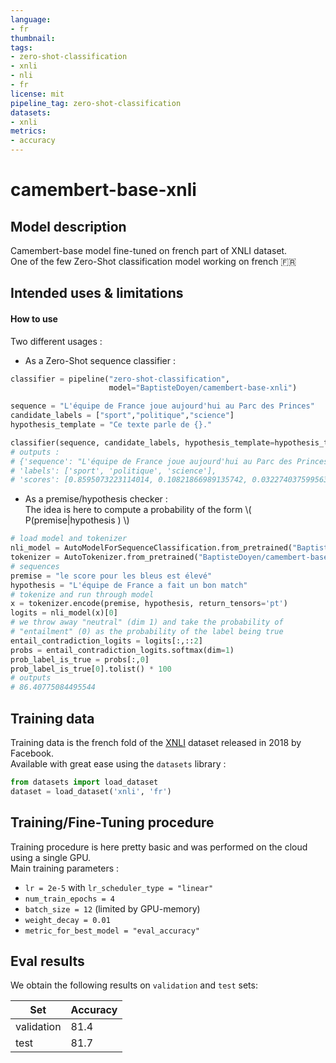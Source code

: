 ```yaml
---
language: 
- fr
thumbnail: 
tags: 
- zero-shot-classification
- xnli
- nli
- fr
license: mit
pipeline_tag: zero-shot-classification
datasets: 
- xnli
metrics: 
- accuracy
---
```


# camembert-base-xnli

## Model description

Camembert-base model fine-tuned on french part of XNLI dataset. <br>
One of the few Zero-Shot classification model working on french 🇫🇷

## Intended uses & limitations

#### How to use

Two different usages : 

- As a Zero-Shot sequence classifier : 

```python
classifier = pipeline("zero-shot-classification", 
                      model="BaptisteDoyen/camembert-base-xnli")

sequence = "L'équipe de France joue aujourd'hui au Parc des Princes"
candidate_labels = ["sport","politique","science"]
hypothesis_template = "Ce texte parle de {}."    

classifier(sequence, candidate_labels, hypothesis_template=hypothesis_template)     
# outputs :                                        
# {'sequence': "L'équipe de France joue aujourd'hui au Parc des Princes",
# 'labels': ['sport', 'politique', 'science'],
# 'scores': [0.8595073223114014, 0.10821866989135742, 0.0322740375995636]}                      
```

- As a premise/hypothesis checker : <br>
The idea is here to compute a probability of the form \\( P(premise|hypothesis ) \\)

```python
# load model and tokenizer
nli_model = AutoModelForSequenceClassification.from_pretrained("BaptisteDoyen/camembert-base-xnli")
tokenizer = AutoTokenizer.from_pretrained("BaptisteDoyen/camembert-base-xnli") 
# sequences
premise = "le score pour les bleus est élevé"
hypothesis = "L'équipe de France a fait un bon match"
# tokenize and run through model
x = tokenizer.encode(premise, hypothesis, return_tensors='pt')
logits = nli_model(x)[0]
# we throw away "neutral" (dim 1) and take the probability of
# "entailment" (0) as the probability of the label being true 
entail_contradiction_logits = logits[:,::2]
probs = entail_contradiction_logits.softmax(dim=1)
prob_label_is_true = probs[:,0]
prob_label_is_true[0].tolist() * 100
# outputs
# 86.40775084495544
```

## Training data

Training data is the french fold of the [XNLI](https://research.fb.com/publications/xnli-evaluating-cross-lingual-sentence-representations/) dataset released in 2018 by Facebook. <br>
Available with great ease using the ```datasets``` library :

```python
from datasets import load_dataset
dataset = load_dataset('xnli', 'fr')                     
```

## Training/Fine-Tuning procedure

Training procedure is here pretty basic and was performed on the cloud using a single GPU. <br>
Main training parameters :
- ```lr = 2e-5```  with  ```lr_scheduler_type = "linear"```
- ```num_train_epochs = 4```
- ```batch_size = 12``` (limited by GPU-memory)
- ```weight_decay = 0.01```
- ```metric_for_best_model = "eval_accuracy"```

## Eval results

We obtain the following results on ```validation``` and ```test``` sets:

| Set        | Accuracy    |
| ---------- |-------------| 
| validation | 81.4        | 
| test       | 81.7        |
